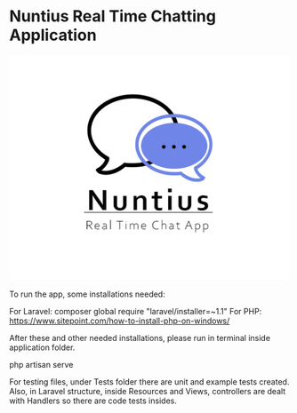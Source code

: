 # Nuntius Real Time Chatting Application #

![alt-text](https://github.com/charybdis67/Nuntius-Chat-App/blob/main/public/assets/logo.jpg)

To run the app, some installations needed:

For Laravel: composer global require "laravel/installer=~1.1"
For PHP: https://www.sitepoint.com/how-to-install-php-on-windows/

After these and other needed installations, please run in terminal inside application folder. 

php artisan serve

For testing files, under Tests folder there are unit and example tests created. Also, in Laravel structure, inside Resources and Views, controllers are dealt with Handlers so there are code tests insides. 
